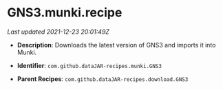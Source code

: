 # GNS3.munki.recipe

_Last updated 2021-12-23 20:01:49Z_

- **Description**: Downloads the latest version of GNS3 and imports it into Munki.

- **Identifier**: `com.github.dataJAR-recipes.munki.GNS3`

- **Parent Recipes**: `com.github.dataJAR-recipes.download.GNS3`
